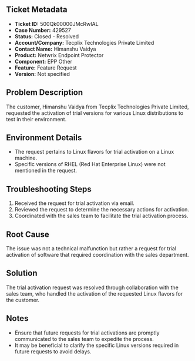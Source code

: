 ## Ticket Metadata
- **Ticket ID:** 500Qk00000JMcRwIAL
- **Case Number:** 429527
- **Status:** Closed - Resolved
- **Account/Company:** Tecplix Technologies Private Limited
- **Contact Name:** Himanshu Vaidya
- **Product:** Netwrix Endpoint Protector
- **Component:** EPP Other
- **Feature:** Feature Request
- **Version:** Not specified

## Problem Description
The customer, Himanshu Vaidya from Tecplix Technologies Private Limited, requested the activation of trial versions for various Linux distributions to test in their environment.

## Environment Details
- The request pertains to Linux flavors for trial activation on a Linux machine.
- Specific versions of RHEL (Red Hat Enterprise Linux) were not mentioned in the request.

## Troubleshooting Steps
1. Received the request for trial activation via email.
2. Reviewed the request to determine the necessary actions for activation.
3. Coordinated with the sales team to facilitate the trial activation process.

## Root Cause
The issue was not a technical malfunction but rather a request for trial activation of software that required coordination with the sales department.

## Solution
The trial activation request was resolved through collaboration with the sales team, who handled the activation of the requested Linux flavors for the customer.

## Notes
- Ensure that future requests for trial activations are promptly communicated to the sales team to expedite the process.
- It may be beneficial to clarify the specific Linux versions required in future requests to avoid delays.